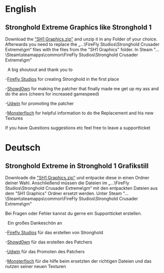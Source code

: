 
English
====

Stronghold Extreme Graphics like Stronghold 1
------------
Download the ["SH1 Graphics.zip"](https://github.com/Gaaammmler/Stronghold-Crusader-Sh1-Graphics/blob/master/SH1%20Graphics.zip) and unzip it in any Folder of your choice. Afterwards you need to replace the „…\FireFly Studios\Stronghold Crusader Extreme\gm“ files with the files from the "SH1 Graphics" folder. In Steam "… \Steam\steamapps\common\FireFly Studios\Stronghold Crusader Extreme\gm"

&nbsp;
A big shoutout and thank you to 

-[Firefly Studios](https://fireflyworlds.com/) for creating Stronghold in the first place

-[Showd0wn](https://github.com/Sh0wdown) for making the patcher that finally made me get up my ass and do the aivs (cheers for increased gamespeed)

-[Udwin](https://www.youtube.com/user/UdwinLP) for promoting the patcher

-[Monsterfisch](https://github.com/Monsterfisch)  for helpful information to do the Replacement and his new Textures

If you have Questions suggestions etc feel free to leave a supportticket


Deutsch
====

Stronghold Extreme in Stronghold 1 Grafikstill
------------
Downloade die ["SH1 Graphics.zip"](https://github.com/Gaaammmler/Stronghold-Crusader-Sh1-Graphics/blob/master/SH1%20Graphics.zip)  und entpacke diese in einen Ordner deiner Wahl. Anschließend müssen die Dateien im „…\FireFly Studios\Stronghold Crusader Extreme\gm“ mit den entpackten Dateien aus dem "SH1 Graphics" Ordner ersetzt werden.
Unter Steam "… \Steam\steamapps\common\FireFly Studios\Stronghold Crusader Extreme\gm"

Bei Fragen oder Fehler kannst du gerne ein Supportticket erstellen.

&nbsp;
Ein großes Dankeschön an

-[Firefly Studios](https://fireflyworlds.com/) für das erstellen von Stronghold

-[Showd0wn](https://github.com/Sh0wdown) für das erstellen des Patchers

-[Udwin](https://www.youtube.com/user/UdwinLP) für das Promoten des Patchers

-[Monsterfisch](https://github.com/Monsterfisch)  für die hilfe beim ersetzten der richtigen Dateien und das nutzen seiner neuen Texturen
